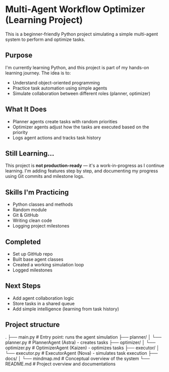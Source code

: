# Multi-Agent Workflow Optimizer (Learning Project)

This is a beginner-friendly Python project simulating a simple multi-agent system to perform and optimize tasks.

## Purpose

I'm currently learning Python, and this project is part of my hands-on learning journey. The idea is to:
- Understand object-oriented programming
- Practice task automation using simple agents
- Simulate collaboration between different roles (planner, optimizer)

## What It Does

- Planner agents create tasks with random priorities
- Optimizer agents adjust how the tasks are executed based on the priority
- Logs agent actions and tracks task history

## Still Learning...

This project is **not production-ready** — it's a work-in-progress as I continue learning.
I'm adding features step by step, and documenting my progress using Git commits and milestone logs.

## Skills I'm Practicing
- Python classes and methods
- Random module
- Git & GitHub
- Writing clean code
- Logging project milestones

## Completed
- Set up GitHub repo
- Built base agent classes
- Created a working simulation loop
- Logged milestones

## Next Steps
- Add agent collaboration logic
- Store tasks in a shared queue
- Add simple intelligence (learning from task history)

## Project structure
.
├── main.py                      # Entry point: runs the agent simulation
├── planner/
│   └── planner.py              # PlannerAgent (Astra) - creates tasks
├── optimizer/
│   └── optimizer.py            # OptimizerAgent (Kaizen) - optimizes tasks
├── executor/
│   └── executor.py             # ExecutorAgent (Nova) - simulates task execution
├── docs/
│   └── mindmap.md              # Conceptual overview of the system
└── README.md                   # Project overview and documentations


